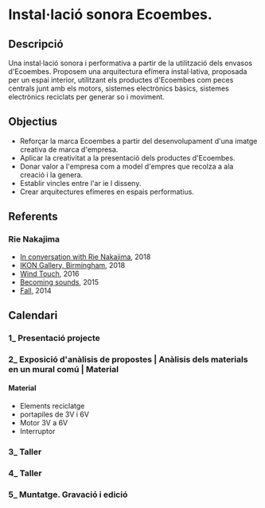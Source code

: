 # Instal·lació sonora Ecoembes.
## Descripció
Una instal·lació sonora i performativa a partir de la utilització dels envasos d'Ecoembes. Proposem una arquitectura efímera instal·lativa, proposada per un espai interior, utilitzant els productes d'Ecoembes com peces centrals junt amb els motors, sistemes electrònics bàsics, sistemes electrònics reciclats per generar so i moviment.

## Objectius
* Reforçar la marca Ecoembes a partir del desenvolupament d'una imatge creativa de marca d'empresa.
* Aplicar la creativitat a la presentació dels productes d'Ecoembes.
* Donar valor a l'empresa com a model d'empres que recolza a ala creació i la genera.
* Establir vincles entre l'ar ie l disseny.
* Crear arquitectures efímeres en espais performatius.

## Referents
### Rie Nakajima
* [In conversation with Rie Nakajima](https://www.youtube.com/watch?v=hIFK6LrmHww), 2018
* [IKON Gallery, Birmingham](https://www.rienakajima.com/_work/_installations/Cyclic.html), 2018
* [Wind Touch](https://www.rienakajima.com/_work/_installations/WindTouch.html), 2016
* [Becoming sounds](https://www.rienakajima.com/_work/_installations/becoming%20sounds.html), 2015
* [Fall](http://www.noshowspace.com/projects/fall.html), 2014

## Calendari
### 1_ Presentació projecte
### 2_ Exposició d'anàlisis de propostes | Anàlisis dels materials en un mural comú | Material
#### Material
  * Elements reciclatge 
  * portapiles de 3V i 6V
  * Motor 3V a 6V
  * Interruptor
### 3_ Taller
### 4_ Taller
### 5_ Muntatge. Gravació i edició
